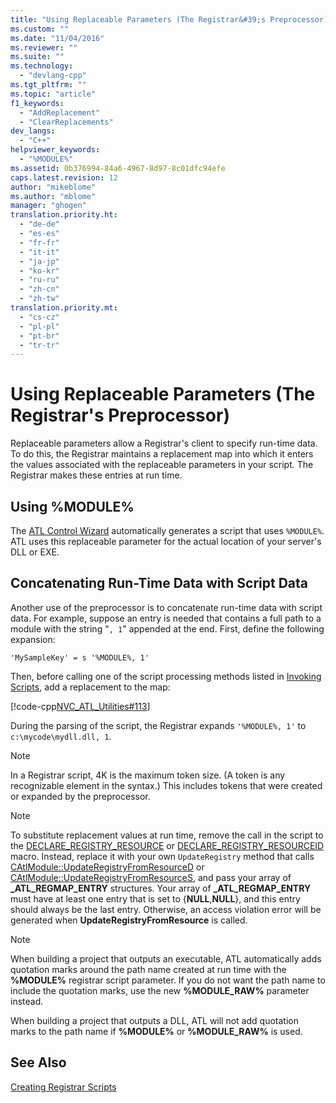 ```yaml
---
title: "Using Replaceable Parameters (The Registrar&#39;s Preprocessor) | Microsoft Docs"
ms.custom: ""
ms.date: "11/04/2016"
ms.reviewer: ""
ms.suite: ""
ms.technology: 
  - "devlang-cpp"
ms.tgt_pltfrm: ""
ms.topic: "article"
f1_keywords: 
  - "AddReplacement"
  - "ClearReplacements"
dev_langs: 
  - "C++"
helpviewer_keywords: 
  - "%MODULE%"
ms.assetid: 0b376994-84a6-4967-8d97-8c01dfc94efe
caps.latest.revision: 12
author: "mikeblome"
ms.author: "mblome"
manager: "ghogen"
translation.priority.ht: 
  - "de-de"
  - "es-es"
  - "fr-fr"
  - "it-it"
  - "ja-jp"
  - "ko-kr"
  - "ru-ru"
  - "zh-cn"
  - "zh-tw"
translation.priority.mt: 
  - "cs-cz"
  - "pl-pl"
  - "pt-br"
  - "tr-tr"
---
```

# Using Replaceable Parameters (The Registrar&#39;s Preprocessor)
Replaceable parameters allow a Registrar's client to specify run-time data. To do this, the Registrar maintains a replacement map into which it enters the values associated with the replaceable parameters in your script. The Registrar makes these entries at run time.  
  
##  <a name="_atl_using_.25.module.25"></a> Using %MODULE%  
 The [ATL Control Wizard](../atl/reference/atl-control-wizard.md) automatically generates a script that uses `%MODULE%`. ATL uses this replaceable parameter for the actual location of your server's DLL or EXE.  
  
## Concatenating Run-Time Data with Script Data  
 Another use of the preprocessor is to concatenate run-time data with script data. For example, suppose an entry is needed that contains a full path to a module with the string "`, 1`" appended at the end. First, define the following expansion:  
  
```  
'MySampleKey' = s '%MODULE%, 1'  
```  
  
 Then, before calling one of the script processing methods listed in [Invoking Scripts](../atl/invoking-scripts.md), add a replacement to the map:  
  
 [!code-cpp[NVC_ATL_Utilities#113](../atl/codesnippet/cpp/using-replaceable-parameters-the-registrar-s-preprocessor_1.cpp)]  
  
 During the parsing of the script, the Registrar expands `'%MODULE%, 1'` to `c:\mycode\mydll.dll, 1`.  
  
> [!NOTE]
>  In a Registrar script, 4K is the maximum token size. (A token is any recognizable element in the syntax.) This includes tokens that were created or expanded by the preprocessor.  
  
> [!NOTE]
>  To substitute replacement values at run time, remove the call in the script to the [DECLARE_REGISTRY_RESOURCE](../atl/reference/registry-macros.md#declare_registry_resource) or [DECLARE_REGISTRY_RESOURCEID](../atl/reference/registry-macros.md#declare_registry_resourceid) macro. Instead, replace it with your own `UpdateRegistry` method that calls [CAtlModule::UpdateRegistryFromResourceD](../atl/reference/catlmodule-class.md#catlmodule__updateregistryfromresourced) or [CAtlModule::UpdateRegistryFromResourceS](../atl/reference/catlmodule-class.md#catlmodule__updateregistryfromresources), and pass your array of **_ATL_REGMAP_ENTRY** structures. Your array of **_ATL_REGMAP_ENTRY** must have at least one entry that is set to {**NULL**,**NULL**}, and this entry should always be the last entry. Otherwise, an access violation error will be generated when **UpdateRegistryFromResource** is called.  
  
> [!NOTE]
>  When building a project that outputs an executable, ATL automatically adds quotation marks around the path name created at run time with the **%MODULE%** registrar script parameter. If you do not want the path name to include the quotation marks, use the new **%MODULE_RAW%** parameter instead.  
>   
>  When building a project that outputs a DLL, ATL will not add quotation marks to the path name if **%MODULE%** or **%MODULE_RAW%** is used.  
  
## See Also  
 [Creating Registrar Scripts](../atl/creating-registrar-scripts.md)

